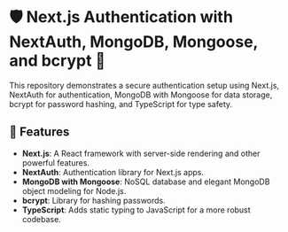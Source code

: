 # 🛡️ Next.js Authentication with NextAuth, MongoDB, Mongoose, and bcrypt 🚀


This repository demonstrates a secure authentication setup using Next.js, NextAuth for authentication, MongoDB with Mongoose for data storage, bcrypt for password hashing, and TypeScript for type safety.

## 🚀 Features

- **Next.js**: A React framework with server-side rendering and other powerful features.
- **NextAuth**: Authentication library for Next.js apps.
- **MongoDB with Mongoose**: NoSQL database and elegant MongoDB object modeling for Node.js.
- **bcrypt**: Library for hashing passwords.
- **TypeScript**: Adds static typing to JavaScript for a more robust codebase.


